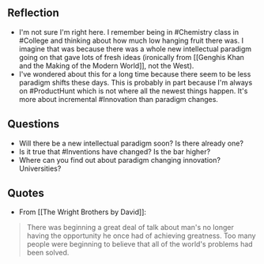 ## Reflection
- I'm not sure I'm right here. I remember being in #Chemistry class in #College and thinking about how much low hanging fruit there was. I imagine that was because there was a whole new intellectual paradigm going on that gave lots of fresh ideas (ironically from [[Genghis Khan and the Making of the Modern World]], not the West).
- I've wondered about this for a long time because there seem to be less paradigm shifts these days. This is probably in part because I'm always on #ProductHunt which is not where all the newest things happen. It's more about incremental #Innovation than paradigm changes. 


## Questions
- Will there be a new intellectual paradigm soon? Is there already one?
- Is it true that #Inventions have changed? Is the bar higher? 
- Where can you find out about paradigm changing innovation? Universities?

## Quotes
- From [[The Wright Brothers by David]]:
> There was beginning a great deal of talk about man's no longer having the opportunity he once had of achieving greatness. Too many people were beginning to believe that all of the world's problems had been solved.